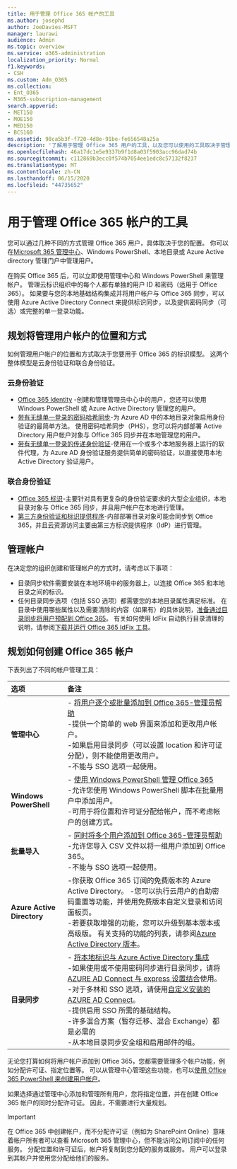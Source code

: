 ```yaml
---
title: 用于管理 Office 365 帐户的工具
ms.author: josephd
author: JoeDavies-MSFT
manager: laurawi
audience: Admin
ms.topic: overview
ms.service: o365-administration
localization_priority: Normal
f1.keywords:
- CSH
ms.custom: Adm_O365
ms.collection:
- Ent_O365
- M365-subscription-management
search.appverid:
- MET150
- MOE150
- MED150
- BCS160
ms.assetid: 98ca5b3f-f720-4d8e-91be-fe656548a25a
description: '了解用于管理 Office 365 用户的工具，以及您可以使用的工具取决于管理用户身份的方式。 '
ms.openlocfilehash: 46a17dc1e5e9337b9f1d8a03f5903acc96dad74b
ms.sourcegitcommit: c112869b3ecc0f574b7054ee1edc8c57132f8237
ms.translationtype: MT
ms.contentlocale: zh-CN
ms.lasthandoff: 06/15/2020
ms.locfileid: "44735652"
---
```

# <a name="tools-to-manage-office-365-accounts"></a>用于管理 Office 365 帐户的工具

您可以通过几种不同的方式管理 Office 365 用户，具体取决于您的配置。 你可以在[Microsoft 365 管理中心](https://admin.microsoft.com)、Windows PowerShell、本地目录或 Azure Active directory 管理门户中管理用户。

在购买 Office 365 后，可以立即使用管理中心和 Windows PowerShell 来管理帐户。 管理云标识组织中的每个人都有单独的用户 ID 和密码（适用于 Office 365）。 如果要与您的本地基础结构集成并将用户帐户与 Office 365 同步，可以使用 Azure Active Directory Connect 来提供标识同步，以及提供密码同步（可选）或完整的单一登录功能。
  
## <a name="plan-for-where-and-how-you-will-manage-your-user-accounts"></a>规划将管理用户帐户的位置和方式

如何管理用户帐户的位置和方式取决于您要用于 Office 365 的标识模型。 这两个整体模型是云身份验证和联合身份验证。
  
### <a name="cloud-authentication"></a>云身份验证

- [Office 365 Identity](about-office-365-identity.md) -创建和管理管理员中心中的用户，您还可以使用 Windows PowerShell 或 Azure Active Directory 管理您的用户。
- [带有无缝单一登录的密码哈希同步](about-office-365-identity.md)-为 Azure AD 中的本地目录对象启用身份验证的最简单方法。 使用密码哈希同步（PHS），您可以将内部部署 Active Directory 用户帐户对象与 Office 365 同步并在本地管理您的用户。 
- [带有无缝单一登录的传递身份验证](about-office-365-identity.md)-使用在一个或多个本地服务器上运行的软件代理，为 Azure AD 身份验证服务提供简单的密码验证，以直接使用本地 Active Directory 验证用户。 

### <a name="federated-authentication"></a>联合身份验证

- [Office 365 标识](about-office-365-identity.md)-主要针对具有更复杂的身份验证要求的大型企业组织，本地目录对象与 Office 365 同步，并且用户帐户在本地进行管理。 
- [第三方身份验证和标识提供程序](about-office-365-identity.md)-内部部署目录对象可能会同步到 Office 365，并且云资源访问主要由第三方标识提供程序（IdP）进行管理。 

## <a name="managing-accounts"></a>管理帐户

在决定您的组织创建和管理帐户的方式时，请考虑以下事项：
  
- 目录同步软件需要安装在本地环境中的服务器上，以连接 Office 365 和本地目录之间的标识。
- 任何目录同步选项（包括 SSO 选项）都需要您的本地目录属性满足标准。 在目录中使用哪些属性以及需要清除的内容（如果有）的具体说明，[准备通过目录同步将用户预配到 Office 365](prepare-for-directory-synchronization.md)。 有关如何使用 IdFix 自动执行目录清理的说明，请参阅[下载并运行 Office 365 IdFix 工具](install-and-run-idfix.md)。 

## <a name="plan-how-you-are-going-to-create-office-365-accounts"></a>规划如何创建 Office 365 帐户

下表列出了不同的帐户管理工具：

|**选项**|**备注**|
|:-----|:-----|
|**管理中心** | - [将用户逐个或批量添加到 Office 365-管理员帮助](https://support.office.com/article/1970f7d6-03b5-442f-b385-5880b9c256ec) <br> -提供一个简单的 web 界面来添加和更改用户帐户。 <br> -如果启用目录同步（可以设置 location 和许可证分配），则不能使用更改用户。 <br> -不能与 SSO 选项一起使用。 <br> |
|**Windows PowerShell** | - [使用 Windows PowerShell 管理 Office 365](https://go.microsoft.com/fwlink/p/?LinkId=698471) <br> -允许您使用 Windows PowerShell 脚本在批量用户中添加用户。 <br> -可用于将位置和许可证分配给帐户，而不考虑帐户的创建方式。 <br> |
|**批量导入** | - [同时将多个用户添加到 Office 365-管理员帮助](add-several-users-at-the-same-time.md) <br> -允许您导入 CSV 文件以将一组用户添加到 Office 365。 <br> -不能与 SSO 选项一起使用。 <br> |
|**Azure Active Directory** | -你获取 Office 365 订阅的免费版本的 Azure Active Directory。 -您可以执行云用户的自助密码重置等功能，并使用免费版本自定义登录和访问面板页。 <br> -若要获取增强的功能，您可以升级到基本版本或高级版。 有关支持的功能的列表，请参阅[Azure Active Directory 版本](https://go.microsoft.com/fwlink/p/?LinkId=698465)。 <br> |
|**目录同步** | - [将本地标识与 Azure Active Directory 集成](https://go.microsoft.com/fwlink/p/?LinkID=624168) <br> -如果使用或不使用密码同步进行目录同步，请将[AZURE AD Connect 与 express 设置结合](https://go.microsoft.com/fwlink/p/?LinkID=698537)使用。  <br>  -对于多林和 SSO 选项，请使用[自定义安装的 AZURE AD Connect](https://go.microsoft.com/fwlink/p/?LinkId=698430)。 <br> -提供启用 SSO 所需的基础结构。 <br> -许多混合方案（暂存迁移、混合 Exchange）都是必需的 <br> -从本地目录同步安全组和启用邮件的组。 <br> |

无论您打算如何将用户帐户添加到 Office 365，您都需要管理多个帐户功能，例如分配许可证、指定位置等。 可以从管理中心管理这些功能，也可以[使用 Office 365 PowerShell 来创建用户帐户](https://go.microsoft.com/fwlink/p/?LinkId=717083)。

如果选择通过管理中心添加和管理所有用户，您将指定位置，并在创建 Office 365 帐户的同时分配许可证。 因此，不需要进行大量规划。

> [!IMPORTANT]
> 在 Office 365 中创建帐户，而不分配许可证（例如为 SharePoint Online）意味着帐户所有者可以查看 Microsoft 365 管理中心，但不能访问公司订阅中的任何服务。 分配位置和许可证后，帐户将复制到您分配的服务或服务。 用户可以登录到其帐户并使用您分配给他们的服务。